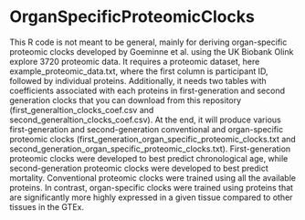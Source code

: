 # OrganSpecificProteomicClocks

This R code is not meant to be general, mainly for deriving organ-specific proteomic clocks developed by Goeminne et al. using the UK Biobank Olink explore 3720 proteomic data. It requires a proteomic dataset, here example_proteomic_data.txt, where the first column is participant ID, followed by individual proteins. Additionally, it needs two tables with coefficients associated with each proteins in first-generation and second generation clocks that you can download from this repository (first_generaltion_clocks_coef.csv and second_generaltion_clocks_coef.csv). At the end, it will produce various first-generation and second-generation conventional and organ-specific proteomic clocks (first_generation_organ_specific_proteomic_clocks.txt and second_generation_organ_specific_proteomic_clocks.txt). First-generation proteomic clocks were developed to best predict chronological age, while second-generation proteomic clocks were developed to best predict mortality. Conventional proteomic clocks were trained using all the available proteins. In contrast, organ-specific clocks were trained using proteins that are significantly more highly expressed in a given tissue compared to other tissues in the GTEx.

